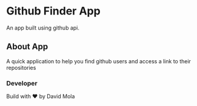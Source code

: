 # Github Finder App
An app built using github api.
## About App
A quick application to help you find github users and access a link to their repositories
### Developer
Build with ❤ by David Mola